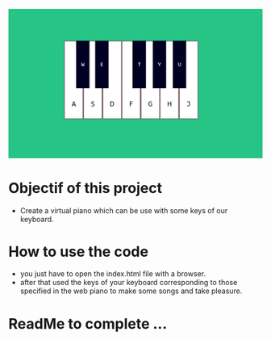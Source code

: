 ![](img.png "img.png")

# Objectif of this project

* Create a virtual piano which can be use with some keys of our keyboard.

# How to use the code

* you just have to open the index.html file with a browser.
* after that used the keys of your keyboard corresponding to those specified in the web piano to make some songs and take pleasure.

# ReadMe to complete ...
